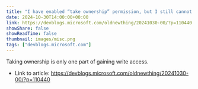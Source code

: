```yaml
---
title: "I have enabled “take ownership” permission, but I still cannot obtain write access"
date: 2024-10-30T14:00:00+00:00
link: https://devblogs.microsoft.com/oldnewthing/20241030-00/?p=110440
showShare: false
showReadTime: false
thumbnail: images/misc.png
tags: ["devblogs.microsoft.com"]
---
```

Taking ownership is only one part of gaining write access.

- Link to article: https://devblogs.microsoft.com/oldnewthing/20241030-00/?p=110440